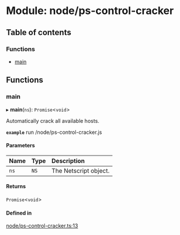 # Module: node/ps-control-cracker

## Table of contents

### Functions

- [main](../wiki/node.ps-control-cracker#main)

## Functions

### main

▸ **main**(`ns`): `Promise`<`void`\>

Automatically crack all available hosts.

**`example`**
run /node/ps-control-cracker.js

#### Parameters

| Name | Type | Description |
| :------ | :------ | :------ |
| `ns` | `NS` | The Netscript object. |

#### Returns

`Promise`<`void`\>

#### Defined in

[node/ps-control-cracker.ts:13](https://github.com/vladzaharia/bitburner/blob/89080f7/src/node/ps-control-cracker.ts#L13)
